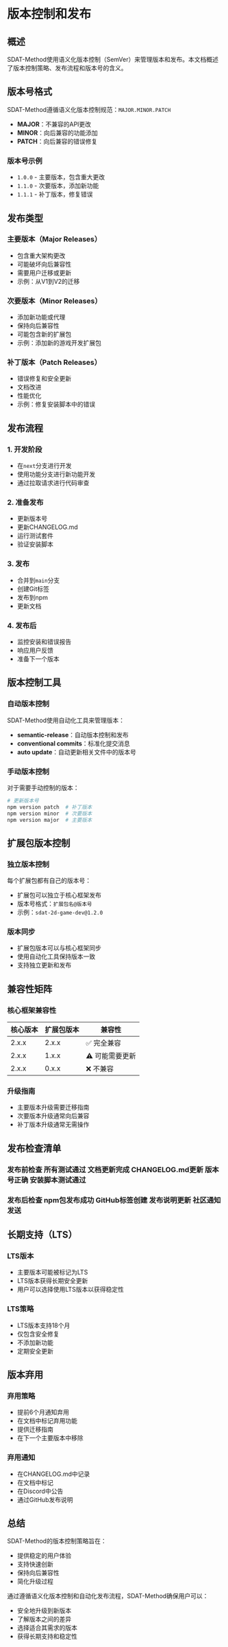 # 版本控制和发布

## 概述

SDAT-Method使用语义化版本控制（SemVer）来管理版本和发布。本文档概述了版本控制策略、发布流程和版本号的含义。

## 版本号格式

SDAT-Method遵循语义化版本控制规范：`MAJOR.MINOR.PATCH`

- **MAJOR**：不兼容的API更改
- **MINOR**：向后兼容的功能添加
- **PATCH**：向后兼容的错误修复

### 版本号示例

- `1.0.0` - 主要版本，包含重大更改
- `1.1.0` - 次要版本，添加新功能
- `1.1.1` - 补丁版本，修复错误

## 发布类型

### 主要版本（Major Releases）

- 包含重大架构更改
- 可能破坏向后兼容性
- 需要用户迁移或更新
- 示例：从V1到V2的迁移

### 次要版本（Minor Releases）

- 添加新功能或代理
- 保持向后兼容性
- 可能包含新的扩展包
- 示例：添加新的游戏开发扩展包

### 补丁版本（Patch Releases）

- 错误修复和安全更新
- 文档改进
- 性能优化
- 示例：修复安装脚本中的错误

## 发布流程

### 1. 开发阶段

- 在`next`分支进行开发
- 使用功能分支进行新功能开发
- 通过拉取请求进行代码审查

### 2. 准备发布

- 更新版本号
- 更新CHANGELOG.md
- 运行测试套件
- 验证安装脚本

### 3. 发布

- 合并到`main`分支
- 创建Git标签
- 发布到npm
- 更新文档

### 4. 发布后

- 监控安装和错误报告
- 响应用户反馈
- 准备下一个版本

## 版本控制工具

### 自动版本控制

SDAT-Method使用自动化工具来管理版本：

- **semantic-release**：自动版本控制和发布
- **conventional commits**：标准化提交消息
- **auto update**：自动更新相关文件中的版本号

### 手动版本控制

对于需要手动控制的版本：

```bash
# 更新版本号
npm version patch  # 补丁版本
npm version minor  # 次要版本
npm version major  # 主要版本
```

## 扩展包版本控制

### 独立版本控制

每个扩展包都有自己的版本号：

- 扩展包可以独立于核心框架发布
- 版本号格式：`扩展包名@版本号`
- 示例：`sdat-2d-game-dev@1.2.0`

### 版本同步

- 扩展包版本可以与核心框架同步
- 使用自动化工具保持版本一致
- 支持独立更新和发布

## 兼容性矩阵

### 核心框架兼容性

| 核心版本 | 扩展包版本 | 兼容性          |
| -------- | ---------- | --------------- |
| 2.x.x    | 2.x.x      | ✅ 完全兼容     |
| 2.x.x    | 1.x.x      | ⚠️ 可能需要更新 |
| 2.x.x    | 0.x.x      | ❌ 不兼容       |

### 升级指南

- 主要版本升级需要迁移指南
- 次要版本升级通常向后兼容
- 补丁版本升级通常无需操作

## 发布检查清单

### 发布前检查 所有测试通过 文档更新完成 CHANGELOG.md更新 版本号正确 安装脚本测试通过

### 发布后检查 npm包发布成功 GitHub标签创建 发布说明更新 社区通知发送

## 长期支持（LTS）

### LTS版本

- 主要版本可能被标记为LTS
- LTS版本获得长期安全更新
- 用户可以选择使用LTS版本以获得稳定性

### LTS策略

- LTS版本支持18个月
- 仅包含安全修复
- 不添加新功能
- 定期安全更新

## 版本弃用

### 弃用策略

- 提前6个月通知弃用
- 在文档中标记弃用功能
- 提供迁移指南
- 在下一个主要版本中移除

### 弃用通知

- 在CHANGELOG.md中记录
- 在文档中标记
- 在Discord中公告
- 通过GitHub发布说明

## 总结

SDAT-Method的版本控制策略旨在：

- 提供稳定的用户体验
- 支持快速创新
- 保持向后兼容性
- 简化升级过程

通过遵循语义化版本控制和自动化发布流程，SDAT-Method确保用户可以：

- 安全地升级到新版本
- 了解版本之间的差异
- 选择适合其需求的版本
- 获得长期支持和稳定性
